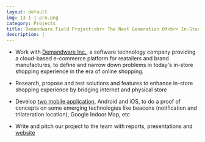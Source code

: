 ```yaml
---
layout: default
img: 13-1-1-pro.png
category: Projects
title: Demandware Field Project:<br> The Next Generation Of<br> In-Store Shopping
description: |
---
```

* Work with [Demandware Inc.](http://www.demandware.com/), a software technology company providing a cloud-based e-commerce platform for reatailers and brand manufactures, to define and narrow down problems in today's in-store shopping experience in the era of online shopping.

* Research, propose and test solutions and features to enhance in-store shopping experience by bridging internet and physical store

* Develop [two mobile application](https://github.com/BrandeisXDemandware), Android and iOS, to do a proof of concepts on some emerging technologies like beacons (notification and trilateration location), Google Indoor Map, etc

* Write and pitch our project to the team with reports, presentations and [website](http://brandeisxdemandware.github.io/)
